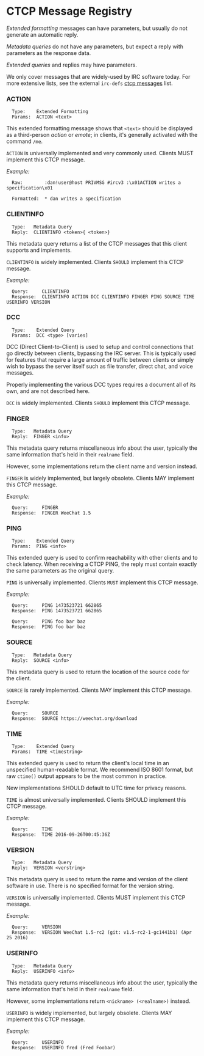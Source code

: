 # CTCP Message Registry

_Extended formatting_ messages can have parameters, but usually do not generate an automatic reply.

_Metadata queries_ do not have any parameters, but expect a reply with parameters as the response data.

_Extended queries_ and replies may have parameters.

We only cover messages that are widely-used by IRC software today. For more extensive lists, see the external `irc-defs` [ctcp messages](http://defs.ircdocs.horse/defs/ctcp.html) list.

### ACTION

      Type:    Extended Formatting
      Params:  ACTION <text>

This extended formatting message shows that `<text>` should be displayed as a third-person _action_ or _emote_; in clients, it's generally activated with the command `/me`.

`ACTION` is universally implemented and very commonly used. Clients MUST implement this CTCP message.

*Example:*

      Raw:        :dan!user@host PRIVMSG #ircv3 :\x01ACTION writes a specification\x01

      Formatted:  * dan writes a specification

### CLIENTINFO

      Type:   Metadata Query
      Reply:  CLIENTINFO <token>{ <token>}

This metadata query returns a list of the CTCP messages that this client supports and implements.

`CLIENTINFO` is widely implemented. Clients `SHOULD` implement this CTCP message.

*Example:*

      Query:     CLIENTINFO
      Response:  CLIENTINFO ACTION DCC CLIENTINFO FINGER PING SOURCE TIME USERINFO VERSION

### DCC

      Type:    Extended Query
      Params:  DCC <type> [varies]

DCC (Direct Client-to-Client) is used to setup and control connections that go directly between clients, bypassing the IRC server. This is typically used for features that require a large amount of traffic between clients or simply wish to bypass the server itself such as file transfer, direct chat, and voice messages.

Properly implementing the various DCC types requires a document all of its own, and are not described here.

`DCC` is widely implemented. Clients `SHOULD` implement this CTCP message.

### FINGER

      Type:   Metadata Query
      Reply:  FINGER <info>

This metadata query returns miscellaneous info about the user, typically the same information that's held in their `realname` field.

However, some implementations return the client name and version instead.

`FINGER` is widely implemented, but largely obsolete. Clients MAY implement this CTCP message.

*Example:*

      Query:     FINGER
      Response:  FINGER WeeChat 1.5

### PING

      Type:    Extended Query
      Params:  PING <info>

This extended query is used to confirm reachability with other clients and to check latency. When receiving a CTCP PING, the reply must contain exactly the same parameters as the original query.

`PING` is universally implemented. Clients `MUST` implement this CTCP message.

*Example:*

      Query:     PING 1473523721 662865
      Response:  PING 1473523721 662865
      
      Query:     PING foo bar baz
      Response:  PING foo bar baz

### SOURCE

      Type:   Metadata Query
      Reply:  SOURCE <info>

This metadata query is used to return the location of the source code for the client.

`SOURCE` is rarely implemented. Clients MAY implement this CTCP message.

*Example:*

      Query:     SOURCE
      Response:  SOURCE https://weechat.org/download

### TIME

      Type:    Extended Query
      Params:  TIME <timestring>

This extended query is used to return the client's local time in an unspecified human-readable format. We recommend ISO 8601 format, but raw `ctime()` output appears to be the most common in practice.

New implementations SHOULD default to UTC time for privacy reasons.

`TIME` is almost universally implemented. Clients SHOULD implement this CTCP message.

*Example:*

      Query:     TIME
      Response:  TIME 2016-09-26T00:45:36Z

### VERSION

      Type:   Metadata Query
      Reply:  VERSION <verstring>

This metadata query is used to return the name and version of the client software in use. There is no specified format for the version string.

`VERSION` is universally implemented. Clients MUST implement this CTCP message.

*Example:*

      Query:     VERSION
      Response:  VERSION WeeChat 1.5-rc2 (git: v1.5-rc2-1-gc1441b1) (Apr 25 2016)

### USERINFO

      Type:   Metadata Query
      Reply:  USERINFO <info>

This metadata query returns miscellaneous info about the user, typically the same information that's held in their `realname` field.

However, some implementations return `<nickname> (<realname>)` instead.

`USERINFO` is widely implemented, but largely obsolete. Clients MAY implement this CTCP message.

*Example:*

      Query:     USERINFO
      Response:  USERINFO fred (Fred Foobar)
